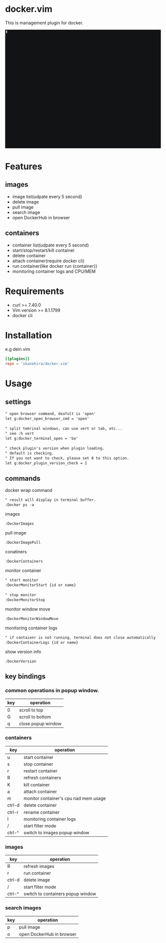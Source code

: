 # docker.vim
This is management plugin for docker.

![](screenshots/docker.vim.gif)

# Features
## images
- image list(udpate every 5 second)
- delete image
- pull image
- search image
- open DockerHub in browser

## containers
- container list(udpate every 5 second)
- start/stop/restart/kill container
- delete container
- attach container(require docker cli)
- run container(like docker run {container})
- monitoring container logs and CPU/MEM

# Requirements
- curl >= 7.40.0
- Vim version >= 8.1.1799
- docker cli

# Installation
e.g dein.vim

```toml
[[plugins]]
repo = 'skanehira/docker.vim'
```

# Usage
## settings
```vim
" open browser command, deafult is 'open'
let g:docker_open_browser_cmd = 'open'

" split temrinal windows, can use vert or tab, etc...
" see :h vert
let g:docker_terminal_open = 'bo'

" check plugin's version when plugin loading.
" default is checking.
" If you not want to check, please set 0 to this option.
let g:docker_plugin_version_check = 1
```

## commands
docker wrap command

```vim
" result will display in terminal buffer.
:Docker ps -a
```

images
```vim
:DockerImages
```

pull image
```vim
:DockerImagePull
```

conatiners
```vim
:DockerContainers
```

monitor container
```vim
" start monitor
:DockerMonitorStart {id or name}

" stop monitor
:DockerMonitorStop
```

monitor window move
```vim
:DockerMonitorWindowMove
```

monitoring container logs
```vim
" if contaienr is not running, terminal does not close automatically
:DockerContainerLogs {id or name}
```

show version info
```vim
:DockerVersion
```

## key bindings
### common operations in popup window.

| key | operation          |
|-----|--------------------|
| 0   | scroll to top      |
| G   | scroll to bottom   |
| q   | close popup window |

### containers

| key    | operation                             |
|--------|---------------------------------------|
| u      | start container                       |
| s      | stop container                        |
| r      | restart container                     |
| R      | refresh containers                    |
| K      | kill container                        |
| a      | attach container                      |
| m      | monitor container's cpu nad mem usage |
| ctrl-d | delete container                      |
| ctrl-r | rename container                      |
| l      | monitoring container logs             |
| /      | start filter mode                     |
| ctrl-^ | switch to images popup window         |

### images

| key    | operation                         |
|--------|-----------------------------------|
| R      | refresh images                    |
| r      | run container                     |
| ctrl-d | delete image                      |
| /      | start filter mode                 |
| ctrl-^ | switch to containers popup window |

### search images

| key | operation                 |
|-----|---------------------------|
| p   | pull image                |
| o   | open DockerHub in browser |

